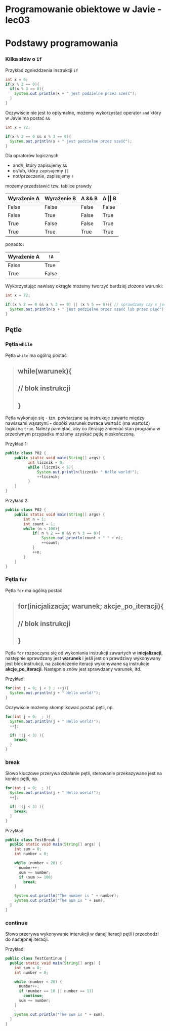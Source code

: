 # Programowanie obiektowe w Javie - lec03





# Podstawy programowania

### Kilka słów o `if`

Przykład zgnieżdzenia instrukcji `if`

```java
int x = 6;
if(x % 2 == 0){
  if(x % 3 == 0){
    System.out.println(x + " jest podzielne przez sześć");
  }
}
```

Oczywiście nie jest to optymalne, możemy wykorzystać operator `and` który w Javie ma postać `&&`

```java
int x = 72;

if(x % 2 == 0 && x % 3 == 0){
  System.out.println(x + " jest podzielne przez sześć");
}
```

Dla opratorów logicznych 

- and/i, który zapisujemy `&&`
- or/lub, który zapisujemy `||`
- not/przeczenie,  zapisujemy `!`

możemy przedstawić tzw. tablice prawdy

| Wyrażenie A | Wyrażenie B | A && B | A \|\| B |
| ----------- | ----------- | ------ | -------- |
| False       | False       | False  | False    |
| False       | True        | False  | True     |
| True        | False       | False  | True     |
| True        | True        | True   | True     |

ponadto:

| Wyrażenie A | `!A`  |
| ----------- | ----- |
| False       | True  |
| True        | False |

Wykorzystując nawiasy okrągłe możemy tworzyć bardziej złożone warunki:

```java
int x = 72;

if((x % 2 == 0 && x % 3 == 0) || (x % 5 == 0)){ // sprawdzamy czy x jest podzielne przez 6 lub 5
  System.out.println(x + " jest podzielne przez sześć lub przez pięć");
}
```

## Pętle

### Pętla `while`

Pętla `while` ma ogólną postać

> ## while(warunek){
> ## 	// blok instrukcji 
> ## }

Pętla wykonuje się - tzn. powtarzane są instrukcje zawarte między nawiasami wąsatymi - dopóki warunek zwraca wartość (ma wartość) logiczną `true`. Należy pamiętać, aby co iterację zmieniać stan programu w przeciwnym przypadku możemy uzyskać pętlę nieskończoną.

Przykład 1:

```java
public class P02 {
    public static void main(String[] args) {
          int licznik = 0;
          while (licznik < 5){
              System.out.println(licznik+ " Hello world!");
              ++licznik;
          }
    }
}
```

Przykład 2:

```java
public class P02 {
    public static void main(String[] args) {
        int n = 1;
        int count = 1;
        while (n < 100){
            if( n % 2 == 0 && n % 3 == 0){
                System.out.println(count + " " + n);
                ++count;
            }
            ++n;
        }
    }
}
```

### Pętla `for`

Pętla `for` ma ogólną postać

> ## for(inicjalizacja; warunek; akcje_po_iteracji){
> ## 	// blok instrukcji 
> ## }

Pętla `for` rozpoczyna się od wykoniania instrukcji zawartych w **inicjalizacji**, następnie sprawdzany jest **warunek** i jeśli jest on prawdziwy wykonywany jest blok instrukcji, na zakończenie iteracji wykonywane są instrukcje **akcje_po_iteracji**. Następnie znów jest sprawdzany warunek, itd.

Przykład:

```java
for(int j = 0; j < 3 ; ++j){
  System.out.println(j + " Hello world!");
}
```



Oczywiście możemy skomplikować postać pętli, np.

```java
for(int j = 0;  ; ){
  System.out.println(j + " Hello world!");
  ++j;

  if( !(j < 3) ){
    break;
  }
}
```

### break

Słowo kluczowe przerywa działanie pętli, sterowanie przekazywane jest na koniec pętli, np.

```java
for(int j = 0;  ; ){
  System.out.println(j + " Hello world!");
  ++j;

  if( !(j < 3) ){
    break;
  }
}
```

Przykład

```java
public class TestBreak {
  public static void main(String[] args) {
    int sum = 0;
    int number = 0;

    while (number < 20) {
      number++;
      sum += number;
      if (sum >= 100) 
        break;
    }

    System.out.println("The number is " + number);
    System.out.println("The sum is " + sum);
  }
}
```



### continue

Słowo przerywa wykonywanie interukcji w danej iteracji pętli i przechodzi do następnej iteracji.

Przykład:

```java
public class TestContinue {
  public static void main(String[] args) {
    int sum = 0;
    int number = 0;

    while (number < 20) {
      number++;
      if (number == 10 || number == 11) 
        continue;
      sum += number;
    }

    System.out.println("The sum is " + sum);
  }
}
```

